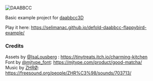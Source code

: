 ![DAABBCC](/.github/charming-kitchen.png.png?raw=true)

Basic example project for [daabbcc3D](https://github.com/selimanac/defold-daabbcc3d)  

Play it here: https://selimanac.github.io/defold-daabbcc-flappybird-example/  



### Credits
Assets by [@IsaLousberg](https://x.com/IsaLousberg) : https://tinytreats.itch.io/charming-kitchen  
Font by [@mjtype_font](https://x.com/mjtype_font):  https://mjtype.com/product/good-matcha/  
Music by [ZHRØ](https://freesound.org/people/ZHR%C3%98/): https://freesound.org/people/ZHR%C3%98/sounds/703713/  
